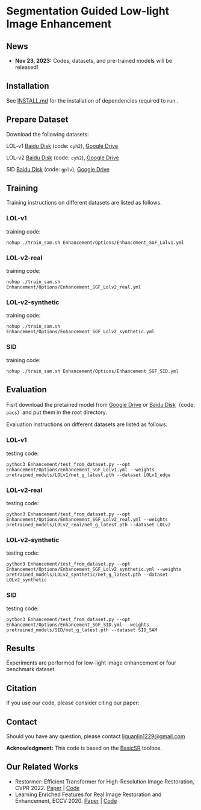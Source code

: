



# Segmentation Guided Low-light Image Enhancement

## News
- **Nov 23, 2023:** Codes, datasets, and pre-trained models will be released!

## Installation

See [INSTALL.md](INSTALL.md) for the installation of dependencies required to run .


## Prepare Dataset
Download the following datasets:

LOL-v1 [Baidu Disk](https://pan.baidu.com/s/1ZAC9TWR-YeuLIkWs3L7z4g?pwd=cyh2) (code: `cyh2`), [Google Drive](https://drive.google.com/file/d/1L-kqSQyrmMueBh_ziWoPFhfsAh50h20H/view?usp=sharing)

LOL-v2 [Baidu Disk](https://pan.baidu.com/s/1X4HykuVL_1WyB3LWJJhBQg?pwd=cyh2) (code: `cyh2`), [Google Drive](https://drive.google.com/file/d/1Ou9EljYZW8o5dbDCf9R34FS8Pd8kEp2U/view?usp=sharing)

SID [Baidu Disk](https://pan.baidu.com/share/init?surl=HRr-5LJO0V0CWqtoctQp9w) (code: `gplv`), [Google Drive](https://drive.google.com/drive/folders/1eQ-5Z303sbASEvsgCBSDbhijzLTWQJtR?usp=share_link&pli=1)


## Training
Training instructions on different datasets are listed as follows. 

### LOL-v1

training code:

```
nohup ./train_sam.sh Enhancement/Options/Enhancement_SGF_Lolv1.yml
```

### LOL-v2-real

training code:

```
nohup ./train_sam.sh Enhancement/Options/Enhancement_SGF_Lolv2_real.yml
```

### LOL-v2-synthetic

training code:

```
nohup ./train_sam.sh Enhancement/Options/Enhancement_SGF_Lolv2_synthetic.yml
```

### SID

training code:

```
nohup ./train_sam.sh Enhancement/Options/Enhancement_SGF_SID.yml
```


## Evaluation

Fisrt download the pretained model from [Google Drive](https://drive.google.com/drive/folders/1N_qeQuP4EZJ3lBs0mG8S9oT8qvXpY0YE?usp=sharing) or [Baidu Disk](https://pan.baidu.com/s/13L-EROAtlOGNUrBJFehQsQ)（code: `pacs`）and put them in the root directory.

Evaluation instructions on different datasets are listed as follows. 

### LOL-v1

testing code:

```
python3 Enhancement/test_from_dataset.py --opt Enhancement/Options/Enhancement_SGF_Lolv1.yml --weights pretrained_models/LOLv1/net_g_latest.pth --dataset LOLv1_edge
```

### LOL-v2-real

testing code:

```
python3 Enhancement/test_from_dataset.py --opt Enhancement/Options/Enhancement_SGF_Lolv2_real.yml --weights pretrained_models/LOLv2_real/net_g_latest.pth --dataset LOLv2
```

### LOL-v2-synthetic

testing code:

```
python3 Enhancement/test_from_dataset.py --opt Enhancement/Options/Enhancement_SGF_Lolv2_synthetic.yml --weights pretrained_models/LOLv2_synthetic/net_g_latest.pth --dataset LOLv2_synthetic
```

### SID

testing code:

```
python3 Enhancement/test_from_dataset.py --opt Enhancement/Options/Enhancement_SGF_SID.yml --weights pretrained_models/SID/net_g_latest.pth --dataset SID_SAM
```

## Results
Experiments are performed for low-light image enhancement or four benchmark dataset.


## Citation
If you use our code, please consider citing our paper:




## Contact
Should you have any question, please contact liguanlin1229@gmail.com


**Acknowledgment:** This code is based on the [BasicSR](https://github.com/xinntao/BasicSR) toolbox. 

## Our Related Works
- Restormer: Efficient Transformer for High-Resolution Image Restoration, CVPR 2022. [Paper](https://arxiv.org/abs/2111.09881) | [Code](https://github.com/swz30/Restormer)
- Learning Enriched Features for Real Image Restoration and Enhancement, ECCV 2020. [Paper](https://arxiv.org/abs/2003.06792) | [Code](https://github.com/swz30/MIRNet)

